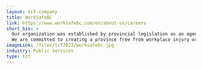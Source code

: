 ```yaml
---
layout: tcf-company
title: WorkSafeBC
link: https://www.worksafebc.com/en/about-us/careers
short_bio: >
  Our organization was established by provincial legislation as an agency with the mandate to oversee a no-fault insurance system for the workplace.<br/><br/>
  We are committed to creating a province free from workplace injury or illness, and to providing service driven by our core values of integrity, accountability, and innovation. By partnering with workers and employers, we help British Columbians come home from work safe every day.
imageLink: /files/tcf2023/worksafebc.jpg
industry: Public Services
type: tcf
---
```

